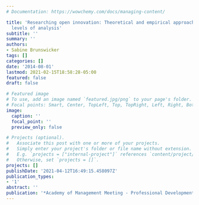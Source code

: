 ```yaml
---
# Documentation: https://wowchemy.com/docs/managing-content/

title: 'Researching open innovation: Theoretical and empirical approaches at different
  levels of analysis'
subtitle: ''
summary: ''
authors:
- Sabine Brunswicker
tags: []
categories: []
date: '2014-08-01'
lastmod: 2021-02-15T18:58:28-05:00
featured: false
draft: false

# Featured image
# To use, add an image named `featured.jpg/png` to your page's folder.
# Focal points: Smart, Center, TopLeft, Top, TopRight, Left, Right, BottomLeft, Bottom, BottomRight.
image:
  caption: ''
  focal_point: ''
  preview_only: false

# Projects (optional).
#   Associate this post with one or more of your projects.
#   Simply enter your project's folder or file name without extension.
#   E.g. `projects = ["internal-project"]` references `content/project/deep-learning/index.md`.
#   Otherwise, set `projects = []`.
projects: []
publishDate: '2021-04-12T16:49:15.458097Z'
publication_types:
- '1'
abstract: ''
publication: '*Academy of Management Meeting - Professional Development workshop (PDW)*'
---
```


